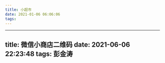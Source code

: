 ```yaml
---
title: 小超市
date: 2021-01-06 06:06:06
tags:
---
```

---
title: 微信小商店二维码
date: 2021-06-06 22:23:48
tags:  彭金涛
---

